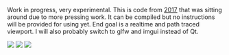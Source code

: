Work in progress, very experimental. This is code from [2017](https://twitter.com/iKlsR/status/880948199443353601) that was sitting around due to more pressing work. It can be compiled but no instructions will be provided for using yet. End goal is a realtime and path traced viewport. I will also probably switch to glfw and imgui instead of Qt.

![](https://i.imgur.com/6cafROJ.jpg)
![](https://i.imgur.com/cjusf16.png)
![](https://i.imgur.com/ZjCMYRk.png)

